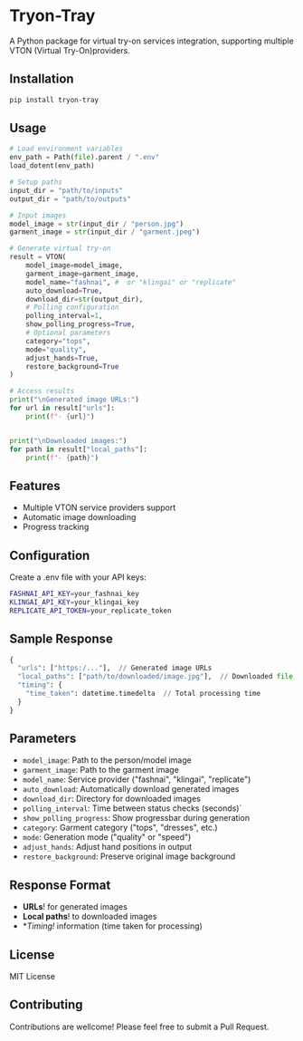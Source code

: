 # Tryon-Tray

A Python package for virtual try-on services integration, supporting multiple VTON (Virtual Try-On)providers.


## Installation

```sh
pip install tryon-tray
```

## Usage

```python
# Load environment variables
env_path = Path(file).parent / ".env"
load_dotent(env_path)

# Setup paths
input_dir = "path/to/inputs"
output_dir = "path/to/outputs"

# Input images
model_image = str(input_dir / "person.jpg")
garment_image = str(input_dir / "garment.jpeg")

# Generate virtual try-on
result = VTON(
    model_image=model_image,
    garment_image=garment_image,
    model_name="fashnai", #  or "klingai" or "replicate"
    auto_download=True,
    download_dir=str(output_dir),
    # Polling configuration
    polling_interval=1,
    show_polling_progress=True,
    # Optional parameters
    category="tops",
    mode="quality",
    adjust_hands=True,
    restore_background=True
)

# Access results
print("\nGenerated image URLs:")
for url in result["urls"]:
    print(f"- {url}")


print("\nDownloaded images:")
for path in result["local_paths"]:
    print(f"- {path}")
```

## Features

- Multiple VTON service providers support  
- Automatic image downloading   
- Progress tracking 

## Configuration

Create a .env file with your API keys:

```sh
FASHNAI_API_KEY=your_fashnai_key
KLINGAI_API_KEY=your_klingai_key
REPLICATE_API_TOKEN=your_replicate_token
```

## Sample Response


```python
{
  "urls": ["https:/..."],  // Generated image URLs
  "local_paths": ["path/to/downloaded/image.jpg"],  // Downloaded file paths
  "timing": {
    "time_taken": datetime.timedelta  // Total processing time
  }
}
```

## Parameters

- `model_image`: Path to the person/model image  
- `garment_image`: Path to the garment image  
- `model_name`: Service provider ("fashnai", "klingai", "replicate") 
- `auto_download`: Automatically download generated images  
- `download_dir`: Directory for downloaded images  
- `polling_interval`: Time between status checks (seconds)`
- `show_polling_progress`: Show progressbar during generation   
- `category`: Garment category ("tops", "dresses", etc.)  
- `mode`: Generation mode ("quality" or "speed")  
- `adjust_hands`: Adjust hand positions in output  
- `restore_background`: Preserve original image background 


## Response Format

- **URLs**! for generated images  
- **Local paths**! to downloaded images  
- **Timing!* information (time taken for processing)



## License

MIT License

## Contributing

Contributions are wellcome! Please feel free to submit a Pull Request.
